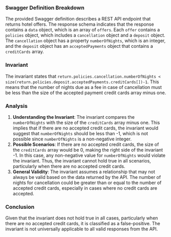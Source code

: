 ### Swagger Definition Breakdown
The provided Swagger definition describes a REST API endpoint that returns hotel offers. The response schema indicates that the response contains a `data` object, which is an array of `offers`. Each `offer` contains a `policies` object, which includes a `cancellation` object and a `deposit` object. The `cancellation` object has a property `numberOfNights`, which is an integer, and the `deposit` object has an `acceptedPayments` object that contains a `creditCards` array.

### Invariant
The invariant states that `return.policies.cancellation.numberOfNights < size(return.policies.deposit.acceptedPayments.creditCards[])-1`. This means that the number of nights due as a fee in case of cancellation must be less than the size of the accepted payment credit cards array minus one.

### Analysis
1. **Understanding the Invariant**: The invariant compares the `numberOfNights` with the size of the `creditCards` array minus one. This implies that if there are no accepted credit cards, the invariant would suggest that `numberOfNights` should be less than -1, which is not possible since `numberOfNights` is a non-negative integer.
2. **Possible Scenarios**: If there are no accepted credit cards, the size of the `creditCards` array would be 0, making the right side of the invariant -1. In this case, any non-negative value for `numberOfNights` would violate the invariant. Thus, the invariant cannot hold true in all scenarios, particularly when there are no accepted credit cards.
3. **General Validity**: The invariant assumes a relationship that may not always be valid based on the data returned by the API. The number of nights for cancellation could be greater than or equal to the number of accepted credit cards, especially in cases where no credit cards are accepted.

### Conclusion
Given that the invariant does not hold true in all cases, particularly when there are no accepted credit cards, it is classified as a false-positive. The invariant is not universally applicable to all valid responses from the API.
